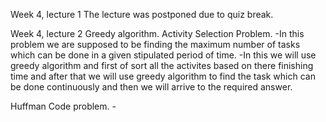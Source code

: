 Week 4, lecture 1
The lecture was postponed due to quiz break.

Week 4, lecture 2
Greedy algorithm.
Activity Selection Problem.
    -In this problem we are supposed to  be finding the maximum number of tasks which can be done in a given stipulated period of time.
    -In this we will use greedy algorithm and first of sort all the activites based on there finishing time and after that we will use greedy algorithm to find the task which can be done continuously and then we will arrive to the required answer.

Huffman Code problem.
    -